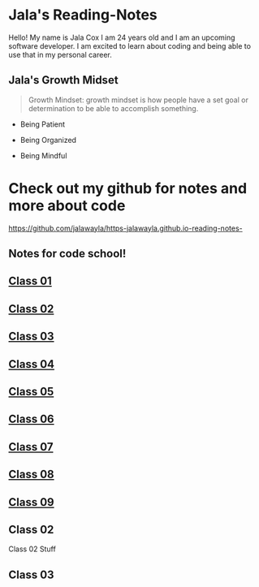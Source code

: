 # Jala's Reading-Notes

Hello! My name is Jala Cox I am 24 years old and I am an upcoming software developer. I am excited to learn about coding and being able to use that in my personal career.

## Jala's Growth Midset
>
> Growth Mindset: growth mindset is how people have a set goal or determination to be able to accomplish something.

+ Being Patient

+ Being Organized

+ Being Mindful

# Check out my github for notes and more about code

<https://github.com/jalawayla/https-jalawayla.github.io-reading-notes->

## Notes for code school! 

## [Class 01](/Reading-Notes/Class01)

## [Class 02](/Reading-Notes/Class02)

## [Class 03](/Reading-Notes/Class03)

## [Class 04](/Reading-Notes/Class04)


## [Class 05](/Reading-Notes/Class05)


## [Class 06](/Reading-Notes/Class06)

## [Class 07](/Reading-Notes/Class07)

## [Class 08](/Reading-Notes/Class08)

## [Class 09](/Reading-Notes/Class09)

## Class 02

Class 02 Stuff

## Class 03
